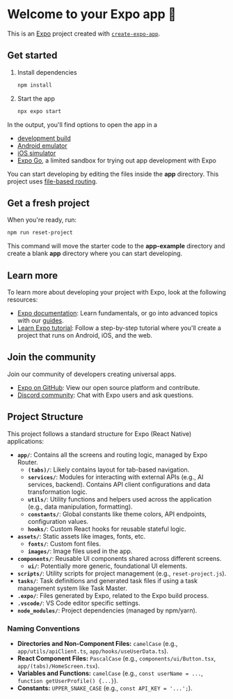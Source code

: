 # Welcome to your Expo app 👋

This is an [Expo](https://expo.dev) project created with [`create-expo-app`](https://www.npmjs.com/package/create-expo-app).

## Get started

1. Install dependencies

   ```bash
   npm install
   ```

2. Start the app

   ```bash
   npx expo start
   ```

In the output, you'll find options to open the app in a

- [development build](https://docs.expo.dev/develop/development-builds/introduction/)
- [Android emulator](https://docs.expo.dev/workflow/android-studio-emulator/)
- [iOS simulator](https://docs.expo.dev/workflow/ios-simulator/)
- [Expo Go](https://expo.dev/go), a limited sandbox for trying out app development with Expo

You can start developing by editing the files inside the **app** directory. This project uses [file-based routing](https://docs.expo.dev/router/introduction).

## Get a fresh project

When you're ready, run:

```bash
npm run reset-project
```

This command will move the starter code to the **app-example** directory and create a blank **app** directory where you can start developing.

## Learn more

To learn more about developing your project with Expo, look at the following resources:

- [Expo documentation](https://docs.expo.dev/): Learn fundamentals, or go into advanced topics with our [guides](https://docs.expo.dev/guides).
- [Learn Expo tutorial](https://docs.expo.dev/tutorial/introduction/): Follow a step-by-step tutorial where you'll create a project that runs on Android, iOS, and the web.

## Join the community

Join our community of developers creating universal apps.

- [Expo on GitHub](https://github.com/expo/expo): View our open source platform and contribute.
- [Discord community](https://chat.expo.dev): Chat with Expo users and ask questions.

## Project Structure

This project follows a standard structure for Expo (React Native) applications:

- **`app/`**: Contains all the screens and routing logic, managed by Expo Router.
  - **`(tabs)/`**: Likely contains layout for tab-based navigation.
  - **`services/`**: Modules for interacting with external APIs (e.g., AI services, backend). Contains API client configurations and data transformation logic.
  - **`utils/`**: Utility functions and helpers used across the application (e.g., data manipulation, formatting).
  - **`constants/`**: Global constants like theme colors, API endpoints, configuration values.
  - **`hooks/`**: Custom React hooks for reusable stateful logic.
- **`assets/`**: Static assets like images, fonts, etc.
  - **`fonts/`**: Custom font files.
  - **`images/`**: Image files used in the app.
- **`components/`**: Reusable UI components shared across different screens.
  - **`ui/`**: Potentially more generic, foundational UI elements.
- **`scripts/`**: Utility scripts for project management (e.g., `reset-project.js`).
- **`tasks/`**: Task definitions and generated task files if using a task management system like Task Master.
- **`.expo/`**: Files generated by Expo, related to the Expo build process.
- **`.vscode/`**: VS Code editor specific settings.
- **`node_modules/`**: Project dependencies (managed by npm/yarn).

### Naming Conventions

- **Directories and Non-Component Files:** `camelCase` (e.g., `app/utils/apiClient.ts`, `app/hooks/useUserData.ts`).
- **React Component Files:** `PascalCase` (e.g., `components/ui/Button.tsx`, `app/(tabs)/HomeScreen.tsx`).
- **Variables and Functions:** `camelCase` (e.g., `const userName = ...`, `function getUserProfile() {...}`).
- **Constants:** `UPPER_SNAKE_CASE` (e.g., `const API_KEY = '...';`).
